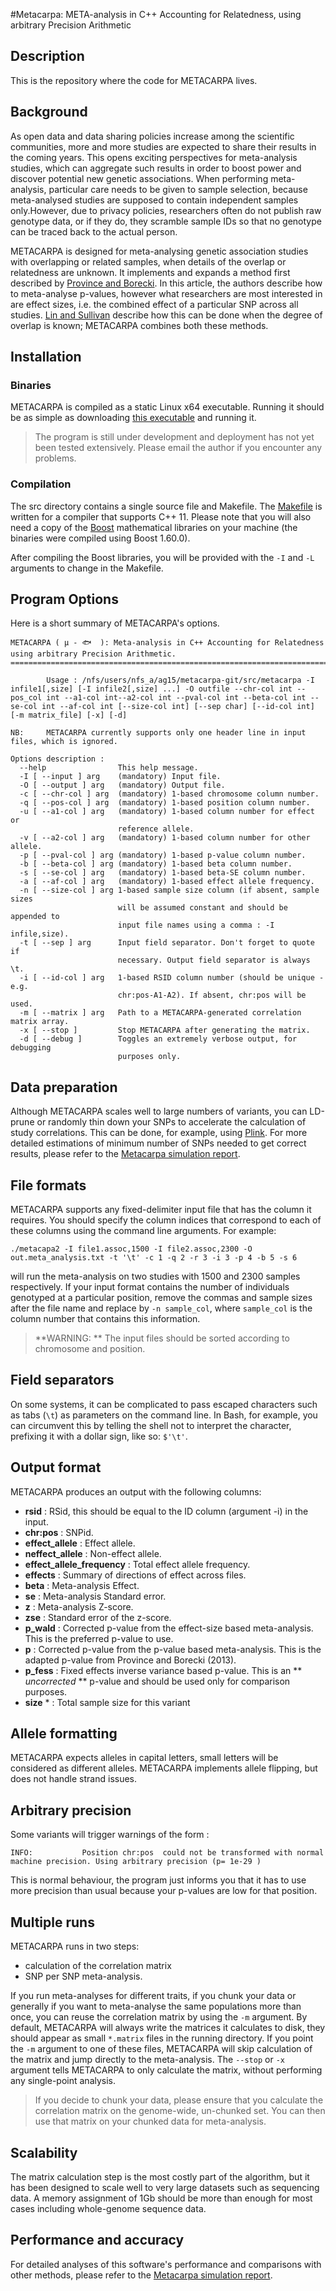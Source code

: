 #Metacarpa: META-analysis in C++ Accounting for Relatedness, using arbitrary Precision Arithmetic

## Description
This is the repository where the code for METACARPA lives. 

## Background
As open data and data sharing policies increase among the scientific communities, more and more studies are expected to share their results in the coming years. This opens exciting perspectives for meta-analysis studies, which can aggregate such results in order to boost power and discover potential new genetic associations. When performing meta-analysis, particular care needs to be given to sample selection, because meta-analysed studies are supposed to contain independent samples only.However, due to privacy policies, researchers often do not publish raw genotype data, or if they do, they scramble sample IDs so that no genotype can be traced back to the actual person.

METACARPA is designed for meta-analysing genetic association studies with overlapping or related samples, when details of the overlap or relatedness are unknown. It implements and expands a method first described by [Province and Borecki](http://www.ncbi.nlm.nih.gov/pmc/articles/PMC3773990/). In this article, the authors describe how to meta-analyse p-values, however what researchers are most interested in are effect sizes, i.e. the combined effect of a particular SNP across all studies. [Lin and Sullivan](http://www.ncbi.nlm.nih.gov/pubmed/20004761) describe how this can be done when the degree of overlap is known; METACARPA combines both these methods.

## Installation

### Binaries

METACARPA is compiled as a static Linux x64 executable. Running it should be as simple as downloading [this executable](https://bitbucket.org/agilly/metacarpa/downloads/metacarpa) and running it. 

> The program is still under development and deployment has not yet been tested extensively. Please email the author if you encounter any problems.

### Compilation

The src directory contains a single source file and Makefile. The [Makefile](src/Makefile) is written for a compiler that supports C++ 11. Please note that you will also need a copy of the [Boost](http://www.boost.org) mathematical libraries on your machine (the binaries were compiled using Boost 1.60.0).

After compiling the Boost libraries, you will be provided with the `-I` and `-L` arguments to change in the Makefile.

## Program Options

Here is a short summary of METACARPA's options. 
```
METACARPA ( μ - 🐟  ): Meta-analysis in C++ Accounting for Relatedness using arbitrary Precision Arithmetic.
===========================================================================================================

        Usage : /nfs/users/nfs_a/ag15/metacarpa-git/src/metacarpa -I infile1[,size] [-I infile2[,size] ...] -O outfile --chr-col int --pos_col int --a1-col int--a2-col int --pval-col int --beta-col int --se-col int --af-col int [--size-col int] [--sep char] [--id-col int] [-m matrix_file] [-x] [-d]

NB:     METACARPA currently supports only one header line in input files, which is ignored.

Options description :
  --help                This help message.
  -I [ --input ] arg    (mandatory) Input file.
  -O [ --output ] arg   (mandatory) Output file.
  -c [ --chr-col ] arg  (mandatory) 1-based chromosome column number.
  -q [ --pos-col ] arg  (mandatory) 1-based position column number.
  -u [ --a1-col ] arg   (mandatory) 1-based column number for effect or
                        reference allele.
  -v [ --a2-col ] arg   (mandatory) 1-based column number for other allele.
  -p [ --pval-col ] arg (mandatory) 1-based p-value column number.
  -b [ --beta-col ] arg (mandatory) 1-based beta column number.
  -s [ --se-col ] arg   (mandatory) 1-based beta-SE column number.
  -a [ --af-col ] arg   (mandatory) 1-based effect allele frequency.
  -n [ --size-col ] arg 1-based sample size column (if absent, sample sizes
                        will be assumed constant and should be appended to
                        input file names using a comma : -I infile,size).
  -t [ --sep ] arg      Input field separator. Don't forget to quote if
                        necessary. Output field separator is always \t.
  -i [ --id-col ] arg   1-based RSID column number (should be unique - e.g.
                        chr:pos-A1-A2). If absent, chr:pos will be used.
  -m [ --matrix ] arg   Path to a METACARPA-generated correlation matrix array.
  -x [ --stop ]         Stop METACARPA after generating the matrix.
  -d [ --debug ]        Toggles an extremely verbose output, for debugging
                        purposes only.
```

## Data preparation

Although METACARPA scales well to large numbers of variants, you can LD-prune or randomly thin down your SNPs to accelerate the calculation of study correlations. This can be done, for example, using [Plink](http://cog-genomics.org/plink2/). For more detailed estimations of minimum number of SNPs needed to get correct results, please refer to the [Metacarpa simulation report](bitbucket.org/agilly/metacarpa-simulation).

## File formats

METACARPA supports any fixed-delimiter input file that has the column it requires. You should specify the column indices that correspond to each of these columns using the command line arguments. For example:

`./metacapa2 -I file1.assoc,1500 -I file2.assoc,2300 -O out.meta_analysis.txt -t '\t' -c 1 -q 2 -r 3 -i 3 -p 4 -b 5 -s 6`

will run the meta-analysis on two studies with $1500$ and $2300$ samples respectively. If your input format contains the number of individuals genotyped at a particular position, remove the commas and sample sizes after the file name and replace by `-n sample_col`, where `sample_col` is the column number that contains this information.

> **WARNING: ** The input files should be sorted according to chromosome and position.

## Field separators

On some systems, it can be complicated to pass escaped characters such as tabs (`\t`) as parameters on the command line. In Bash, for example, you can circumvent this by telling the shell not to interpret the character, prefixing it with a dollar sign, like so: `$'\t'`.

## Output format
METACARPA produces an output with the following columns:

* **rsid** : RSid, this should be equal to the ID column (argument -i) in the input.
* **chr:pos** : SNPid.
* **effect_allele** : Effect allele.
* **neffect_allele** : Non-effect allele.
* **effect_allele_frequency** : Total effect allele frequency.
* **effects** : Summary of directions of effect across files.
* **beta** : Meta-analysis Effect.
* **se** : Meta-analysis Standard error.
* **z** : Meta-analysis Z-score.
* **zse** : Standard error of the z-score.
* **p_wald** : Corrected p-value from the effect-size based meta-analysis. This is the preferred p-value to use.
* **p** : Corrected p-value from the p-value based meta-analysis. This is the adapted p-value from Province and Borecki (2013).
* **p_fess** : Fixed effects inverse variance based p-value. This is an ** _uncorrected_ ** p-value and should be used only for comparison purposes.
* **size** * : Total sample size for this variant
 
## Allele formatting
METACARPA expects alleles in capital letters, small letters will be considered as different alleles. METACARPA implements allele flipping, but does not handle strand issues.

## Arbitrary precision

Some variants will trigger warnings of the form :
```
INFO:           Position chr:pos  could not be transformed with normal machine precision. Using arbitrary precision (p= 1e-29 )
```
This is normal behaviour, the program just informs you that it has to use more precision than usual because your p-values are low for that position.

## Multiple runs

METACARPA runs in two steps:

* calculation of the correlation matrix
* SNP per SNP meta-analysis.

If you run meta-analyses for different traits, if you chunk your data or generally if you want to meta-analyse the same populations more than once, you can reuse the correlation matrix by using the `-m` argument. By default, METACARPA will always write the matrices it calculates to disk, they should appear as small `*.matrix` files in the running directory. If you point the `-m` argument to one of these files, METACARPA will skip calculation of the matrix and jump directly to the meta-analysis. The `--stop` or `-x` argument tells METACARPA to only calculate the matrix, without performing any single-point analysis. 

> If you decide to chunk your data, please ensure that you calculate the correlation matrix on the genome-wide, un-chunked set. You can then use that matrix on your chunked data for meta-analysis.

## Scalability

The matrix calculation step is the most costly part of the algorithm, but it has been designed to scale well to very large datasets such as sequencing data. A memory assignment of 1Gb should be more than enough for most cases including whole-genome sequence data.

## Performance and accuracy

For detailed analyses of this software's performance and comparisons with other methods, please refer to the [Metacarpa simulation report](bitbucket.org/agilly/metacarpa-simulation).